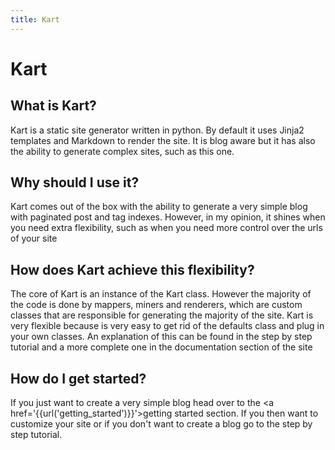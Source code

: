 ```yaml
---
title: Kart
---
```

# Kart

## What is Kart?
Kart is a static site generator written in python. By default it uses Jinja2 templates and Markdown to render the site. It is blog aware but it has also the ability to generate complex sites, such as this one.

## Why should I use it?
Kart comes out of the box with the ability to generate a very simple blog with paginated post and tag indexes. However, in my opinion, it shines when you need extra flexibility, such as when you need more control over the urls of your site

## How does Kart achieve this flexibility?
The core of Kart is an instance of the Kart class. However the majority of the code is done by mappers, miners and renderers, which are custom classes that are responsible for generating the majority of the site. Kart is very flexible because is very easy to get rid of the defaults class and plug in your own classes. An explanation of this can be found in the step by step tutorial and a more complete one in the documentation section of the site

## How do I get started?
If you just want to create a very simple blog head over to the
<a href='{{url('getting_started')}}'>getting started</a> section.
If you then want to customize your site or if you don't want to create a blog go to the step by step tutorial.
